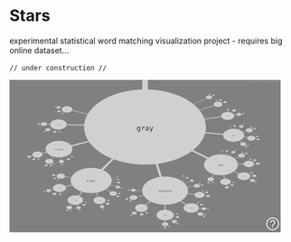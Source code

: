 # Stars

experimental statistical word matching visualization project - requires big online dataset...

    // under construction //

![](media/ssh-480.png)
